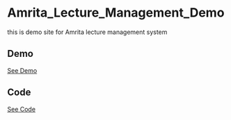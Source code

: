 # Amrita_Lecture_Management_Demo
this is demo site for Amrita lecture management system


## Demo  <br/>
[See Demo](https://aglms.github.io/react_firebase_auth/Amrita_Lecture_Management_Demo)

## Code <br/>
[See Code](https://github.com/nagulan23/react_firebase_auth)
